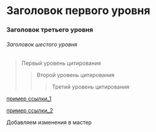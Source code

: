 #  Заголовок первого уровня
### Заголовок третьего уровня
###### Заголовок шестого уровня


> Первый уровень цитирования
>> Второй уровень цитирования
>>> Третий уровень цитирования

[пример ссылки_1](http://test/ "подсказка при наведении")


[пример ссылки_2][id_1]

[id_1]: http://test/ "подсказка при наведении"

Добавляем изменения в мастер
